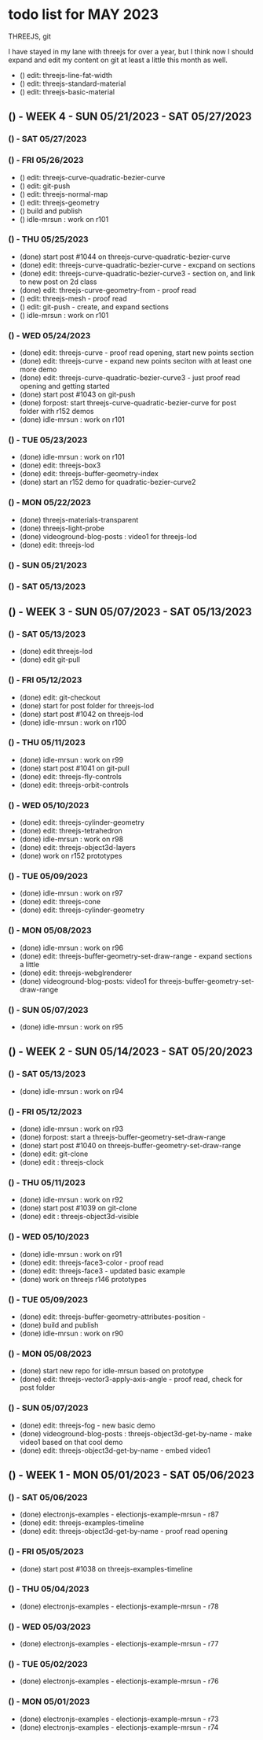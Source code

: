 # todo list for MAY 2023

THREEJS, git

I have stayed in my lane with threejs for over a year, but I think now I should expand and edit my content on git at least a little this month as well.


* () edit: threejs-line-fat-width
* () edit: threejs-standard-material
* () edit: threejs-basic-material

<!-------- ----------
-- WEEK 4
---------- --------->
## () - WEEK 4 - SUN 05/21/2023 - SAT 05/27/2023

### () - SAT 05/27/2023


### () - FRI 05/26/2023
* () edit: threejs-curve-quadratic-bezier-curve
* () edit: git-push
* () edit: threejs-normal-map
* () edit: threejs-geometry
* () build and publish
* () idle-mrsun : work on r101

### () - THU 05/25/2023
* (done) start post #1044 on threejs-curve-quadratic-bezier-curve
* (done) edit: threejs-curve-quadratic-bezier-curve - excpand on sections
* (done) edit: threejs-curve-quadratic-bezier-curve3 - section on, and link to new post on 2d class
* (done) edit: threejs-curve-geometry-from - proof read
* () edit: threejs-mesh - proof read
* () edit: git-push - create, and expand sections
* () idle-mrsun : work on r101

### () - WED 05/24/2023
* (done) edit: threejs-curve - proof read opening, start new points section
* (done) edit: threejs-curve - expand new points seciton with at least one more demo
* (done) edit: threejs-curve-quadratic-bezier-curve3 - just proof read opening and getting started
* (done) start post #1043 on git-push
* (done) forpost: start threejs-curve-quadratic-bezier-curve for post folder with r152 demos
* (done) idle-mrsun : work on r101

### () - TUE 05/23/2023
* (done) idle-mrsun : work on r101
* (done) edit: threejs-box3
* (done) edit: threejs-buffer-geometry-index
* (done) start an r152 demo for quadratic-bezier-curve2

### () - MON 05/22/2023
* (done) threejs-materials-transparent
* (done) threejs-light-probe
* (done) videoground-blog-posts : video1 for threejs-lod
* (done) edit: threejs-lod

### () - SUN 05/21/2023

### () - SAT 05/13/2023

<!-------- ----------
-- WEEK 3
---------- --------->
## () - WEEK 3 - SUN 05/07/2023 - SAT 05/13/2023

### () - SAT 05/13/2023
* (done) edit threejs-lod
* (done) edit git-pull

### () - FRI 05/12/2023
* (done) edit: git-checkout
* (done) start for post folder for threejs-lod
* (done) start post #1042 on threejs-lod
* (done) idle-mrsun : work on r100


### () - THU 05/11/2023
* (done) idle-mrsun : work on r99
* (done) start post #1041 on git-pull
* (done) edit: threejs-fly-controls
* (done) edit: threejs-orbit-controls

### () - WED 05/10/2023
* (done) edit: threejs-cylinder-geometry
* (done) edit: threejs-tetrahedron
* (done) idle-mrsun : work on r98
* (done) edit: threejs-object3d-layers
* (done) work on r152 prototypes

### () - TUE 05/09/2023
* (done) idle-mrsun : work on r97
* (done) edit: threejs-cone
* (done) edit: threejs-cylinder-geometry


### () - MON 05/08/2023
* (done) idle-mrsun : work on r96
* (done) edit: threejs-buffer-geometry-set-draw-range - expand sections a little
* (done) edit: threejs-webglrenderer
* (done) videoground-blog-posts: video1 for threejs-buffer-geometry-set-draw-range

### () - SUN 05/07/2023
* (done) idle-mrsun : work on r95

<!-------- ----------
-- WEEK 2
---------- --------->
## () - WEEK 2 - SUN 05/14/2023 - SAT 05/20/2023


### () - SAT 05/13/2023
* (done) idle-mrsun : work on r94

### () - FRI 05/12/2023
* (done) idle-mrsun : work on r93
* (done) forpost: start a threejs-buffer-geometry-set-draw-range
* (done) start post #1040 on threejs-buffer-geometry-set-draw-range
* (done) edit: git-clone
* (done) edit : threejs-clock

### () - THU 05/11/2023
* (done) idle-mrsun : work on r92
* (done) start post #1039 on git-clone
* (done) edit : threejs-object3d-visible

### () - WED 05/10/2023
* (done) idle-mrsun : work on r91
* (done) edit: threejs-face3-color - proof read
* (done) edit: threejs-face3 - updated basic example
* (done) work on threejs r146 prototypes

### () - TUE 05/09/2023
* (done) edit: threejs-buffer-geometry-attributes-position - 
* (done) build and publish
* (done) idle-mrsun : work on r90

### () - MON 05/08/2023
* (done) start new repo for idle-mrsun based on prototype
* (done) edit: threejs-vector3-apply-axis-angle - proof read, check for post folder


### () - SUN 05/07/2023
* (done) edit: threejs-fog - new basic demo
* (done) videoground-blog-posts : threejs-object3d-get-by-name - make video1 based on that cool demo
* (done) edit: threejs-object3d-get-by-name - embed video1

<!-------- ----------
-- WEEK 1
---------- --------->
## () - WEEK 1 - MON 05/01/2023 - SAT 05/06/2023

### () - SAT 05/06/2023
* (done) electronjs-examples - electionjs-example-mrsun - r87
* (done) edit: threejs-examples-timeline
* (done) edit: threejs-object3d-get-by-name - proof read opening

### () - FRI 05/05/2023
* (done) start post #1038 on threejs-examples-timeline

### () - THU 05/04/2023
* (done) electronjs-examples - electionjs-example-mrsun - r78

### () - WED 05/03/2023
* (done) electronjs-examples - electionjs-example-mrsun - r77

### () - TUE 05/02/2023
* (done) electronjs-examples - electionjs-example-mrsun - r76

### () - MON 05/01/2023
* (done) electronjs-examples - electionjs-example-mrsun - r73
* (done) electronjs-examples - electionjs-example-mrsun - r74
